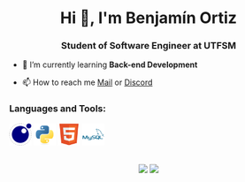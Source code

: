 <h1 align="center">Hi 👋, I'm Benjamín Ortiz</h1>
<h3 align="center">Student of Software Engineer at UTFSM</h3>

- 🔭 I’m currently learning **Back-end Development**

- 📫 How to reach me [Mail](mailto:benjamin.ortizcl@gmail.com) or [Discord](https://discord.com/users/852621641937846343)

<h3 align="left">Languages and Tools:</h3>
<picture align="left"> 
    <img src="https://github.com/devicons/devicon/blob/master/icons/lua/lua-original.svg" alt="lua" width="40" height="40"/> 
  <img src="https://raw.githubusercontent.com/devicons/devicon/master/icons/python/python-original.svg" alt="python" width="40" height="40"/> 
  <img src="https://github.com/devicons/devicon/blob/master/icons/html5/html5-original.svg" alt="html" width="40" height="40"/> 
  <img src="https://github.com/devicons/devicon/blob/master/icons/mysql/mysql-plain-wordmark.svg" alt="html" width="40" height="40"/> 
</picture>

<br>
<br>
<p align="center">
   <img width="48%" src="https://github-readme-stats.vercel.app/api?username=benjamin-ortizc&show_icons=true&theme=tokyonight" />
   <img width="48%" src="https://github-readme-streak-stats.herokuapp.com/?user=benjamin-ortizc&theme=tokyonight" />
</p>
